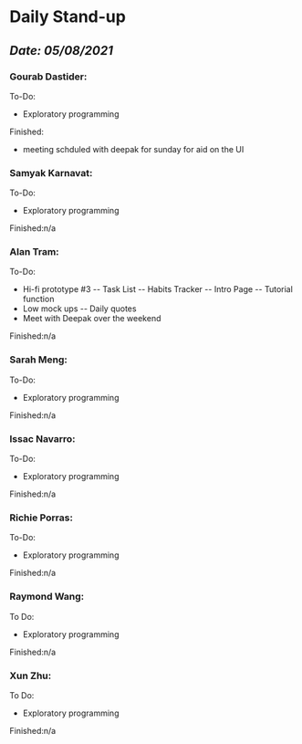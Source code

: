 # Daily Stand-up
## _Date: 05/08/2021_

### Gourab Dastider:
To-Do:
- Exploratory programming


Finished:
- meeting schduled with deepak for sunday for aid on the UI





### Samyak Karnavat:
To-Do:
- Exploratory programming

Finished:n/a



### Alan Tram:
To-Do:
- Hi-fi prototype #3
-- Task List
-- Habits Tracker
-- Intro Page
-- Tutorial function
- Low mock ups
-- Daily quotes
- Meet with Deepak over the weekend


Finished:n/a



### Sarah Meng:
To-Do:
- Exploratory programming

Finished:n/a





### Issac Navarro:
To-Do:
- Exploratory programming

Finished:n/a




### Richie Porras:
To-Do:
- Exploratory programming

Finished:n/a






### Raymond Wang:
To Do:
- Exploratory programming

Finished:n/a



### Xun Zhu:
To Do:
- Exploratory programming

Finished:n/a